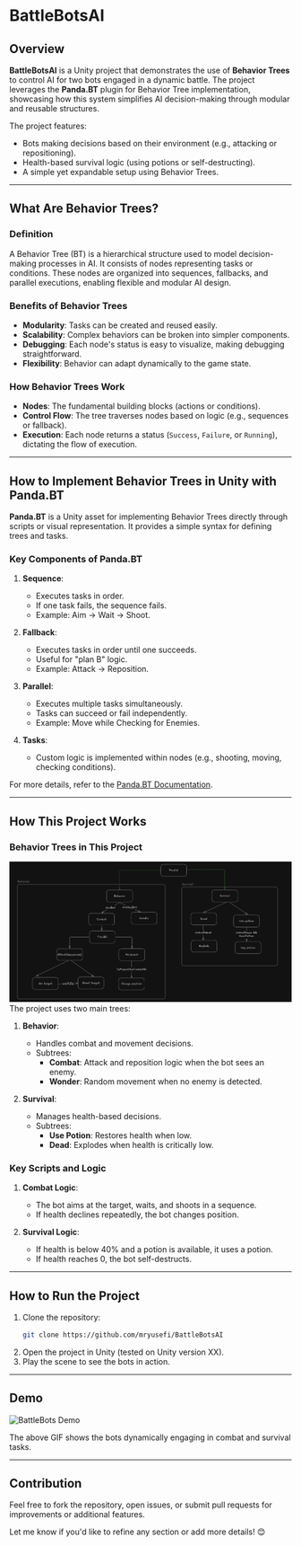 # BattleBotsAI

## Overview  
**BattleBotsAI** is a Unity project that demonstrates the use of **Behavior Trees** to control AI for two bots engaged in a dynamic battle. The project leverages the **Panda.BT** plugin for Behavior Tree implementation, showcasing how this system simplifies AI decision-making through modular and reusable structures.

The project features:
- Bots making decisions based on their environment (e.g., attacking or repositioning).
- Health-based survival logic (using potions or self-destructing).
- A simple yet expandable setup using Behavior Trees.

---

## What Are Behavior Trees?  
### **Definition**  
A Behavior Tree (BT) is a hierarchical structure used to model decision-making processes in AI. It consists of nodes representing tasks or conditions. These nodes are organized into sequences, fallbacks, and parallel executions, enabling flexible and modular AI design.

### **Benefits of Behavior Trees**  
- **Modularity**: Tasks can be created and reused easily.  
- **Scalability**: Complex behaviors can be broken into simpler components.  
- **Debugging**: Each node's status is easy to visualize, making debugging straightforward.  
- **Flexibility**: Behavior can adapt dynamically to the game state.

### **How Behavior Trees Work**  
- **Nodes**: The fundamental building blocks (actions or conditions).  
- **Control Flow**: The tree traverses nodes based on logic (e.g., sequences or fallback).  
- **Execution**: Each node returns a status (`Success`, `Failure`, or `Running`), dictating the flow of execution.

---

## How to Implement Behavior Trees in Unity with Panda.BT  
**Panda.BT** is a Unity asset for implementing Behavior Trees directly through scripts or visual representation. It provides a simple syntax for defining trees and tasks.  

### **Key Components of Panda.BT**  
1. **Sequence**:  
   - Executes tasks in order.  
   - If one task fails, the sequence fails.  
   - Example: Aim → Wait → Shoot.  

2. **Fallback**:  
   - Executes tasks in order until one succeeds.  
   - Useful for "plan B" logic.  
   - Example: Attack → Reposition.  

3. **Parallel**:  
   - Executes multiple tasks simultaneously.  
   - Tasks can succeed or fail independently.  
   - Example: Move while Checking for Enemies.

4. **Tasks**:  
   - Custom logic is implemented within nodes (e.g., shooting, moving, checking conditions).

For more details, refer to the [Panda.BT Documentation](http://www.pandabehaviour.com/documentation).

---

## How This Project Works  

### **Behavior Trees in This Project**
![Bots tree](bots-tree.png)
The project uses two main trees:
1. **Behavior**:  
   - Handles combat and movement decisions.  
   - Subtrees:  
     - **Combat**: Attack and reposition logic when the bot sees an enemy.  
     - **Wonder**: Random movement when no enemy is detected.  

2. **Survival**:  
   - Manages health-based decisions.  
   - Subtrees:  
     - **Use Potion**: Restores health when low.  
     - **Dead**: Explodes when health is critically low.

### **Key Scripts and Logic**  
1. **Combat Logic**:  
   - The bot aims at the target, waits, and shoots in a sequence.  
   - If health declines repeatedly, the bot changes position.

2. **Survival Logic**:  
   - If health is below 40% and a potion is available, it uses a potion.  
   - If health reaches 0, the bot self-destructs.  

---

## How to Run the Project  
1. Clone the repository:  
   ```bash
   git clone https://github.com/mryusefi/BattleBotsAI
2. Open the project in Unity (tested on Unity version XX).
3. Play the scene to see the bots in action.
   
---

## Demo 
![BattleBots Demo](battlebots-demo.gif)

The above GIF shows the bots dynamically engaging in combat and survival tasks.
   
---

## Contribution
Feel free to fork the repository, open issues, or submit pull requests for improvements or additional features. 
   


Let me know if you'd like to refine any section or add more details! 😊
